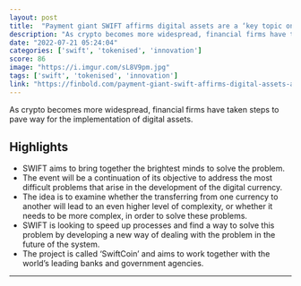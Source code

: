 ```yaml
---
layout: post
title:  "Payment giant SWIFT affirms digital assets are a ‘key topic on the innovation agenda’"
description: "As crypto becomes more widespread, financial firms have taken steps to pave way for the implementation of digital assets."
date: "2022-07-21 05:24:04"
categories: ['swift', 'tokenised', 'innovation']
score: 86
image: "https://i.imgur.com/sL8V9pm.jpg"
tags: ['swift', 'tokenised', 'innovation']
link: "https://finbold.com/payment-giant-swift-affirms-digital-assets-are-a-key-topic-on-the-innovation-agenda/"
---
```


As crypto becomes more widespread, financial firms have taken steps to pave way for the implementation of digital assets.

## Highlights

- SWIFT aims to bring together the brightest minds to solve the problem.
- The event will be a continuation of its objective to address the most difficult problems that arise in the development of the digital currency.
- The idea is to examine whether the transferring from one currency to another will lead to an even higher level of complexity, or whether it needs to be more complex, in order to solve these problems.
- SWIFT is looking to speed up processes and find a way to solve this problem by developing a new way of dealing with the problem in the future of the system.
- The project is called ‘SwiftCoin’ and aims to work together with the world’s leading banks and government agencies.

---
